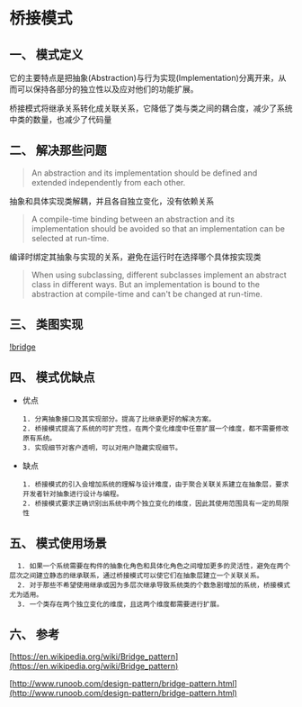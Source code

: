 # 桥接模式
## 一、 模式定义
它的主要特点是把抽象(Abstraction)与行为实现(Implementation)分离开来，从而可以保持各部分的独立性以及应对他们的功能扩展。

桥接模式将继承关系转化成关联关系，它降低了类与类之间的耦合度，减少了系统中类的数量，也减少了代码量
## 二、 解决那些问题

>An abstraction and its implementation should be defined and extended independently from each other.

抽象和具体实现类解耦，并且各自独立变化，没有依赖关系

>A compile-time binding between an abstraction and its implementation should be avoided so that an implementation can be selected at run-time.

编译时绑定其抽象与实现的关系，避免在运行时在选择哪个具体按实现类

>When using subclassing, different subclasses implement an abstract class in different ways. But an implementation is bound to the abstraction at compile-time and can't be changed at run-time.

## 三、 类图实现

[!bridge](/uml/bridge-pattern.png)

## 四、 模式优缺点
+ 优点

      1. 分离抽象接口及其实现部分。提高了比继承更好的解决方案。
      2. 桥接模式提高了系统的可扩充性，在两个变化维度中任意扩展一个维度，都不需要修改原有系统。
      3. 实现细节对客户透明，可以对用户隐藏实现细节。
      
+ 缺点

      1. 桥接模式的引入会增加系统的理解与设计难度，由于聚合关联关系建立在抽象层，要求开发者针对抽象进行设计与编程。 
      2. 桥接模式要求正确识别出系统中两个独立变化的维度，因此其使用范围具有一定的局限性
## 五、 模式使用场景
      1. 如果一个系统需要在构件的抽象化角色和具体化角色之间增加更多的灵活性，避免在两个层次之间建立静态的继承联系，通过桥接模式可以使它们在抽象层建立一个关联关系。
      2. 对于那些不希望使用继承或因为多层次继承导致系统类的个数急剧增加的系统，桥接模式尤为适用。
      3. 一个类存在两个独立变化的维度，且这两个维度都需要进行扩展。

## 六、 参考

[https://en.wikipedia.org/wiki/Bridge_pattern](https://en.wikipedia.org/wiki/Bridge_pattern)

[http://www.runoob.com/design-pattern/bridge-pattern.html](http://www.runoob.com/design-pattern/bridge-pattern.html)


